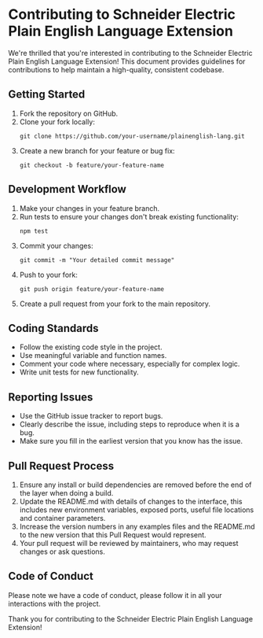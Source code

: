 # Contributing to Schneider Electric Plain English Language Extension

We're thrilled that you're interested in contributing to the Schneider Electric Plain English Language Extension! This document provides guidelines for contributions to help maintain a high-quality, consistent codebase.

## Getting Started

1. Fork the repository on GitHub.
2. Clone your fork locally:
   ```
   git clone https://github.com/your-username/plainenglish-lang.git
   ```
3. Create a new branch for your feature or bug fix:
   ```
   git checkout -b feature/your-feature-name
   ```

## Development Workflow

1. Make your changes in your feature branch.
2. Run tests to ensure your changes don't break existing functionality:
   ```
   npm test
   ```
3. Commit your changes:
   ```
   git commit -m "Your detailed commit message"
   ```
4. Push to your fork:
   ```
   git push origin feature/your-feature-name
   ```
5. Create a pull request from your fork to the main repository.

## Coding Standards

- Follow the existing code style in the project.
- Use meaningful variable and function names.
- Comment your code where necessary, especially for complex logic.
- Write unit tests for new functionality.

## Reporting Issues

- Use the GitHub issue tracker to report bugs.
- Clearly describe the issue, including steps to reproduce when it is a bug.
- Make sure you fill in the earliest version that you know has the issue.

## Pull Request Process

1. Ensure any install or build dependencies are removed before the end of the layer when doing a build.
2. Update the README.md with details of changes to the interface, this includes new environment variables, exposed ports, useful file locations and container parameters.
3. Increase the version numbers in any examples files and the README.md to the new version that this Pull Request would represent.
4. Your pull request will be reviewed by maintainers, who may request changes or ask questions.

## Code of Conduct

Please note we have a code of conduct, please follow it in all your interactions with the project.

Thank you for contributing to the Schneider Electric Plain English Language Extension!